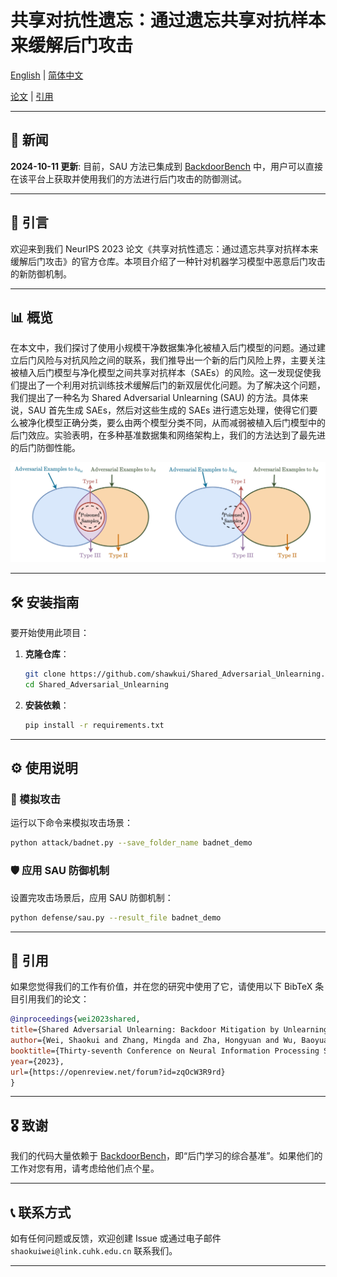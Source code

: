 # 共享对抗性遗忘：通过遗忘共享对抗样本来缓解后门攻击

[English](./README.md) | [简体中文](./README_cn.md)

[论文](https://openreview.net/pdf?id=zqOcW3R9rd) | [引用](#citation)


---
## 📢 新闻

**2024-10-11 更新**: 目前，SAU 方法已集成到 [BackdoorBench](https://github.com/SCLBD/BackdoorBench) 中，用户可以直接在该平台上获取并使用我们的方法进行后门攻击的防御测试。

---

## 📝 引言

欢迎来到我们 NeurIPS 2023 论文《共享对抗性遗忘：通过遗忘共享对抗样本来缓解后门攻击》的官方仓库。本项目介绍了一种针对机器学习模型中恶意后门攻击的新防御机制。

---

## 📊 概览

在本文中，我们探讨了使用小规模干净数据集净化被植入后门模型的问题。通过建立后门风险与对抗风险之间的联系，我们推导出一个新的后门风险上界，主要关注被植入后门模型与净化模型之间共享对抗样本（SAEs）的风险。这一发现促使我们提出了一个利用对抗训练技术缓解后门的新双层优化问题。为了解决这个问题，我们提出了一种名为 Shared Adversarial Unlearning (SAU) 的方法。具体来说，SAU 首先生成 SAEs，然后对这些生成的 SAEs 进行遗忘处理，使得它们要么被净化模型正确分类，要么由两个模型分类不同，从而减弱被植入后门模型中的后门效应。实验表明，在多种基准数据集和网络架构上，我们的方法达到了最先进的后门防御性能。

![框架图](framework.png)

---


## 🛠️ 安装指南

要开始使用此项目：

1. **克隆仓库**：
    ```bash
    git clone https://github.com/shawkui/Shared_Adversarial_Unlearning.git
    cd Shared_Adversarial_Unlearning
    ```

2. **安装依赖**：
    ```bash
    pip install -r requirements.txt
    ```

---

## ⚙️ 使用说明

### 🧪 模拟攻击

运行以下命令来模拟攻击场景：
```bash
python attack/badnet.py --save_folder_name badnet_demo
```

### 🛡️ 应用 SAU 防御机制

设置完攻击场景后，应用 SAU 防御机制：
```bash
python defense/sau.py --result_file badnet_demo
```

---

## 📄 引用

如果您觉得我们的工作有价值，并在您的研究中使用了它，请使用以下 BibTeX 条目引用我们的论文：

```bibtex
@inproceedings{wei2023shared,
title={Shared Adversarial Unlearning: Backdoor Mitigation by Unlearning Shared Adversarial Examples},
author={Wei, Shaokui and Zhang, Mingda and Zha, Hongyuan and Wu, Baoyuan},
booktitle={Thirty-seventh Conference on Neural Information Processing Systems},
year={2023},
url={https://openreview.net/forum?id=zqOcW3R9rd}
}
```

---

## 🎖️ 致谢

我们的代码大量依赖于 [BackdoorBench](https://github.com/SCLBD/BackdoorBench)，即“后门学习的综合基准”。如果他们的工作对您有用，请考虑给他们点个星。

---

## 📞 联系方式

如有任何问题或反馈，欢迎创建 Issue 或通过电子邮件 `shaokuiwei@link.cuhk.edu.cn` 联系我们。

---
